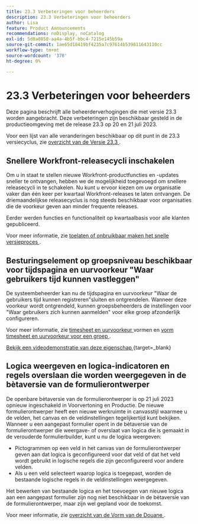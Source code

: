 ```yaml
---
title: 23.3 Verbeteringen voor beheerders
description: 23.3 Verbeteringen voor beheerders
author: Lisa
feature: Product Announcements
recommendations: noDisplay, noCatalog
exl-id: 5d8a0858-aa4a-4b5f-bbc4-7215e145b59a
source-git-commit: 1ae65d18419bf4235a7c97614b539811643110cc
workflow-type: tm+mt
source-wordcount: '378'
ht-degree: 0%

---
```


# 23.3 Verbeteringen voor beheerders

Deze pagina beschrijft alle beheerderverhogingen die met versie 23.3 worden aangebracht. Deze verbeteringen zijn beschikbaar gesteld in de productieomgeving met de release 23.3 op 20 en 21 juli 2023.

Voor een lijst van alle veranderingen beschikbaar op dit punt in de 23.3 versiecyclus, zie [ overzicht van de Versie 23.3 ](/help/quicksilver/product-announcements/product-releases/23.3-release-activity/23-3-release-overview.md).

## Snellere Workfront-releasecycli inschakelen

Om u in staat te stellen nieuwe Workfront-productfuncties en -updates sneller te ontvangen, hebben we de mogelijkheid toegevoegd om snellere releasecycli in te schakelen. Nu kunt u ervoor kiezen om uw organisatie vaker dan één keer per kwartaal Workfront-releases te laten ontvangen. De driemaandelijkse releasecyclus is nog steeds beschikbaar voor organisaties die de voorkeur geven aan minder frequente releases.

Eerder werden functies en functionaliteit op kwartaalbasis voor alle klanten gepubliceerd.

Voor meer informatie, zie [ toelaten of onbruikbaar maken het snelle versieproces ](/help/quicksilver/administration-and-setup/set-up-workfront/configure-system-defaults/enable-fast-release-process.md).

## Besturingselement op groepsniveau beschikbaar voor tijdspagina en uurvoorkeur &quot;Waar gebruikers tijd kunnen vastleggen&quot;

De systeembeheerder kan nu de tijdspagina en uurvoorkeur &quot;Waar de gebruikers tijd kunnen registreren&quot;sluiten en ontgrendelen. Wanneer deze voorkeur wordt ontgrendeld, kunnen groepsbeheerders de instellingen voor &quot;Waar gebruikers zich kunnen aanmelden&quot; voor elke groep afzonderlijk configureren.

Voor meer informatie, zie [ timesheet en uurvoorkeur ](/help/quicksilver/administration-and-setup/set-up-workfront/configure-timesheets-schedules/timesheet-and-hour-preferences.md) vormen en [ vorm timesheet en uurvoorkeur voor een groep ](/help/quicksilver/administration-and-setup/manage-groups/create-and-manage-groups/configure-timesheet-hour-preferences-group.md).

[ Bekijk een videodemonstratie van deze eigenschap ](https://video.tv.adobe.com/v/3419111/){target=_blank}

## Logica weergeven en logica-indicatoren en regels overslaan die worden weergegeven in de bètaversie van de formulierontwerper

De openbare bètaversie van de formulierontwerper is op 21 juli 2023 opnieuw ingeschakeld in Voorvertoning en Productie. De nieuwe formulierontwerper heeft een nieuwe werkruimte in canvasstijl waarmee u de velden, het canvas en de veldinstellingen tegelijkertijd kunt bekijken.
Wanneer u een aangepast formulier opent in de bètaversie van de formulierontwerper die weergave- of overslaat van logica die is gemaakt in de verouderde formulierbuilder, kunt u nu de logica weergeven:

* Pictogrammen op een veld in het canvas van de formulierontwerper geven aan dat logica is geconfigureerd voor dat veld of dat het veld wordt gebruikt in logische regels die zijn geconfigureerd voor andere velden.
* Als u een veld selecteert waarop logica is toegepast, worden de bestaande logische regels in de veldinstellingen weergegeven.

Het bewerken van bestaande logica en het toevoegen van nieuwe logica aan een aangepast formulier zijn nog niet beschikbaar in de bètaversie van de formulierontwerper, maar zijn wel gepland voor de toekomst.

Voor meer informatie, zie [ overzicht van de Vorm van de Douane ](/help/quicksilver/administration-and-setup/customize-workfront/create-manage-custom-forms/custom-forms-overview.md).

